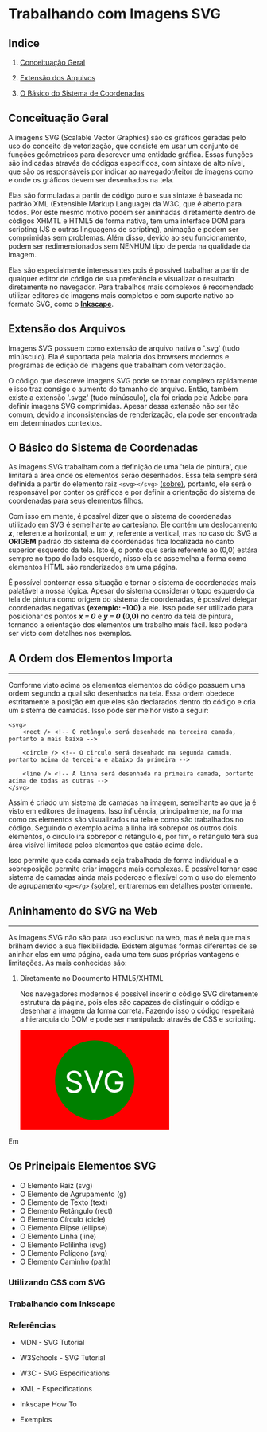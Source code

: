 # Trabalhando com Imagens SVG

## Indice

1. [Conceituação Geral](#conceituação-geral)

2. [Extensão dos Arquivos](#extensão-dos-arquivos)

3. [O Básico do Sistema de Coordenadas](#o-básico-do-sistema-de-coordenadas)

## Conceituação Geral

A imagens SVG (Scalable Vector Graphics) são os gráficos geradas pelo uso do conceito de vetorização, que consiste em  usar um conjunto de funções geômetricos para descrever uma entidade gráfica. Essas funções são indicadas através de códigos específicos, com sintaxe de alto nível, que são os responsáveis por indicar ao navegador/leitor de imagens como e onde os gráficos devem ser desenhados na tela.

Elas são formuladas a partir de código puro e sua sintaxe é baseada no padrão XML (Extensible Markup Language) da W3C, que é aberto para todos. Por este mesmo motivo podem ser aninhadas diretamente dentro de códigos XHMTL e HTML5 de forma nativa, tem uma interface DOM para scripting (JS e outras linguagens de scripting), animação e podem ser comprimidas sem problemas. Além disso, devido ao seu funcionamento, podem ser redimensionados sem NENHUM tipo de perda na qualidade da imagem.

Elas são especialmente interessantes pois é possível trabalhar a partir de qualquer editor de código de sua preferência e visualizar o resultado diretamente no navegador. Para trabalhos mais complexos é recomendado utilizar editores de imagens mais completos e com suporte nativo ao formato SVG, como o **[Inkscape](https://inkscape.org/ "Inkscape's Homepage")**.

## Extensão dos Arquivos

Imagens SVG possuem como extensão de arquivo nativa o '.svg' (tudo minúsculo). Ela é suportada pela maioria dos browsers modernos e programas de edição de imagens que trabalham com vetorização.

O código que descreve imagens SVG pode se tornar complexo rapidamente e isso traz consigo o aumento do tamanho do arquivo. Então, também  existe a extensão '.svgz' (tudo minúsculo), ela foi criada pela Adobe para definir imagens SVG comprimidas. Apesar dessa extensão não ser tão comum, devido a inconsistencias de renderização, ela pode ser encontrada em determinados contextos.

## O Básico do Sistema de Coordenadas

As imagens SVG trabalham com a definição de uma 'tela de pintura', que limitará a área onde os elementos serão desenhados. Essa tela sempre será definida a partir do elemento raiz `<svg></svg>` [(sobre)](#o-elemento-raiz-svg), portanto, ele será o responsável por conter os gráficos e por definir a orientação do sistema de coordenadas para seus elementos filhos.

Com isso em mente, é possível dizer que o sistema de coordenadas utilizado em SVG é semelhante ao cartesiano. Ele contém um deslocamento ***x***, referente a horizontal, e um ***y***, referente a vertical, mas no caso do SVG a **ORIGEM** padrão do sistema de coordenadas fica localizada no canto superior esquerdo da tela. Isto é, o ponto que seria referente ao (0,0) estára sempre no topo do lado esquerdo, nisso ela se assemelha a forma como elementos HTML são renderizados em uma página.

É possível contornar essa situação e tornar o sistema de coordenadas mais palatável a nossa lógica. Apesar do sistema considerar o topo esquerdo da tela de pintura como origem do sistema de coordenadas, é possível delegar coordenadas negativas **(exemplo: -100)** a ele. Isso pode ser utilizado para posicionar os pontos ***x = 0*** e ***y = 0*** **(0,0)** no centro da tela de pintura, tornando a orientação dos elementos um trabalho mais fácil. Isso poderá ser visto com detalhes nos exemplos.

## A Ordem dos Elementos Importa

---

Conforme visto acima os elementos elementos do código possuem uma ordem segundo a qual são desenhados na tela. Essa ordem obedece estritamente a posição em que eles são declarados dentro do código e cria um sistema de camadas. Isso pode ser melhor visto a seguir:

```
<svg>
    <rect /> <!-- O retângulo será desenhado na terceira camada, portanto a mais baixa -->
    
    <circle /> <!-- O circulo será desenhado na segunda camada, portanto acima da terceira e abaixo da primeira -->

    <line /> <!-- A linha será desenhada na primeira camada, portanto acima de todas as outras --> 
</svg>
```

Assim é criado um sistema de camadas na imagem, semelhante ao que ja é visto em editores de imagens. Isso influência, principalmente, na forma como os elementos são visualizados na tela e como são trabalhados no código. Seguindo o exemplo acima a linha irá sobrepor os outros dois elementos, o circulo irá sobrepor o retângulo e, por fim, o retângulo terá sua área visível limitada pelos elementos que estão acima dele.

Isso permite que cada camada seja trabalhada de forma individual e a sobreposição permite criar imagens mais complexas. É possível tornar esse sistema de camadas ainda mais poderoso e flexível com o uso do elemento de agrupamento `<g></g>` [(sobre)](#o-elemento-de-agrupamento), entraremos em detalhes posteriormente.

## Aninhamento do SVG na Web

---

As imagens SVG não são para uso exclusivo na web, mas é nela que mais brilham devido a sua flexibilidade. Existem algumas formas diferentes de se aninhar elas em uma página, cada uma tem suas próprias vantagens e limitações. As mais conhecidas são:

1. Diretamente no Documento HTML5/XHTML

   Nos navegadores modernos é possível inserir o código SVG diretamente estrutura da página, pois eles são capazes de distinguir o código e desenhar a imagem da forma correta. Fazendo isso o código respeitará a hierarquia do DOM e pode ser manipulado através de CSS e scripting.

   <body>
    <svg
      version="1.1"
      width="300"
      height="200"
      xmlns="http://www.w3.org/2000/svg"
    >
      <rect width="100%" height="100%" fill="red" />

      <circle cx="150" cy="100" r="80" fill="green" />

      <text x="150" y="125" font-size="60" text-anchor="middle" fill="white">
        SVG
      </text>
    </svg>
  </body>

   Em

## Os Principais Elementos SVG

- O Elemento Raiz (svg)
- O Elemento de Agrupamento (g)
- O Elemento de Texto (text)
- O Elemento Retângulo (rect)
- O Elemento Círculo (cicle)
- O Elemento Elipse (ellipse)
- O Elemento Linha (line)
- O Elemento Polilinha (svg)
- O Elemento Polígono (svg)
- O Elemento Caminho (path)

### Utilizando CSS com SVG


### Trabalhando com Inkscape


### Referências

- MDN - SVG Tutorial

- W3Schools - SVG Tutorial

- W3C - SVG Especifications

- XML - Especifications

- Inkscape How To

- Exemplos
